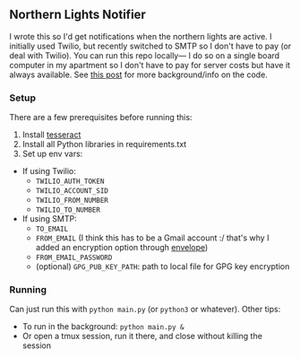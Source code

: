 ## Northern Lights Notifier
I wrote this so I'd get notifications when the northern lights are active. I initially used Twilio, but recently switched to SMTP so I don't have to pay (or deal with Twilio). You can run this repo locally— I do so on a single board computer in my apartment so I don't have to pay for server costs but have it always available. See [this post](https://michaelconsidine.com/blog/building-a-northern-lights-notifier-in-python) for more background/info on the code.

### Setup
There are a few prerequisites before running this:
1. Install [tesseract](https://github.com/tesseract-ocr/tesseract)
2. Install all Python libraries in requirements.txt
3. Set up env vars:
  - If using Twilio:
    - `TWILIO_AUTH_TOKEN`
    - `TWILIO_ACCOUNT_SID`
    - `TWILIO_FROM_NUMBER`
    - `TWILIO_TO_NUMBER`
  - If using SMTP:
    - `TO_EMAIL`
    - `FROM_EMAIL` (I think this has to be a Gmail account :/ that's why I added an encryption option through [envelope](https://pypi.org/project/envelope/))
    - `FROM_EMAIL_PASSWORD`
    - (optional) `GPG_PUB_KEY_PATH`: path to local file for GPG key encryption

### Running
Can just run this with `python main.py` (or `python3` or whatever). Other tips:
- To run in the background: `python main.py &`
- Or open a tmux session, run it there, and close without killing the session
